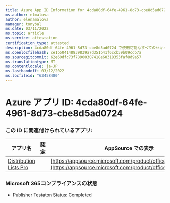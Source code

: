 ```yaml
---
title: Azure App ID Information for 4cda80df-64fe-4961-8d73-cbe8d5ad0724
ms.author: elmalova
author: elenamalova
manager: tonybal
ms.date: 03/11/2022
ms.topic: article
ms.service: attestation
certification_type: attested
description: 4cda80df-64fe-4961-8d73-cbe8d5ad0724 で使用可能なすべてのセキュリティおよびコンプライアンス情報。
ms.openlocfilehash: ce1b504148839839a7d351b41f6ccb59b09cdb7a
ms.sourcegitcommit: 62e60dfc73f78900307418e60318353faf8d9a57
ms.translationtype: MT
ms.contentlocale: ja-JP
ms.lasthandoff: 03/12/2022
ms.locfileid: "63458480"
---
```

# <a name="azure-app-id-4cda80df-64fe-4961-8d73-cbe8d5ad0724"></a>Azure アプリ ID: 4cda80df-64fe-4961-8d73-cbe8d5ad0724


### <a name="apps-associated-with-this-id"></a>この ID に関連付けられているアプリ:
| **アプリ名** | **認定** | **AppSource での表示** |
|--------------|---------------|-----------------------|
| [Distribution Lists Pro](../forward/WA200002977) |  | [https://appsource.microsoft.com/product/office/WA200002977](https://appsource.microsoft.com/product/office/WA200002977) |

### <a name="microsoft-365-app-compliance-status"></a>Microsoft 365コンプライアンスの状態
- Publisher Testaton Status: Completed

